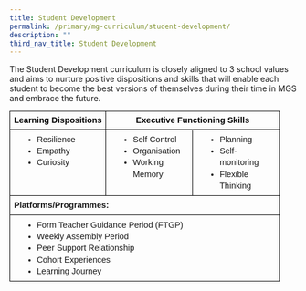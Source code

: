 ```yaml
---
title: Student Development
permalink: /primary/mg-curriculum/student-development/
description: ""
third_nav_title: Student Development
---
```

The Student Development curriculum is closely aligned to 3 school values and aims to nurture positive dispositions and skills that will enable each student to become the best versions of themselves during their time in MGS and embrace the future.  
<table style="margin: 0px; outline: 0px; padding: 0px; border: none; border-collapse: collapse; table-layout: fixed; width: 468pt;"><colgroup style="margin: 0px; outline: 0px; padding: 0px;"><col style="margin: 0px; outline: 0px; padding: 0px;"><col width="152" style="margin: 0px; outline: 0px; padding: 0px;"><col width="152" style="margin: 0px; outline: 0px; padding: 0px;"></colgroup><tbody style="margin: 0px; outline: 0px; padding: 0px;"><tr style="margin: 0px; outline: 0px; padding: 0px; height: 21pt;"><td style="margin: 0px; outline: 0px; padding: 5pt; border-width: 1pt; border-style: solid; border-color: rgb(0, 0, 0); vertical-align: top; overflow: hidden; overflow-wrap: break-word;"><p dir="ltr" style="margin: 0pt 0px; outline: 0px; padding: 0px; line-height: 1.2; text-align: center;"><span style="margin: 0px; outline: 0px; padding: 0px; font-size: 11pt; font-family: Arial; color: rgb(0, 0, 0); background-color: transparent; font-weight: 700; font-variant-numeric: normal; font-variant-east-asian: normal; vertical-align: baseline; white-space: pre-wrap;">Learning Dispositions</span></p></td><td colspan="2" style="margin: 0px; outline: 0px; padding: 5pt; border-width: 1pt; border-style: solid; border-color: rgb(0, 0, 0); vertical-align: top; overflow: hidden; overflow-wrap: break-word;"><p dir="ltr" style="margin: 0pt 0px; outline: 0px; padding: 0px; line-height: 1.2; text-align: center;"><span style="margin: 0px; outline: 0px; padding: 0px; font-size: 11pt; font-family: Arial; color: rgb(0, 0, 0); background-color: transparent; font-weight: 700; font-variant-numeric: normal; font-variant-east-asian: normal; vertical-align: baseline; white-space: pre-wrap;">Executive Functioning Skills</span></p></td></tr><tr style="margin: 0px; outline: 0px; padding: 0px; height: 0pt;"><td style="margin: 0px; outline: 0px; padding: 5pt; border-width: 1pt; border-style: solid; border-color: rgb(0, 0, 0); vertical-align: top; overflow: hidden; overflow-wrap: break-word;"><ul style="margin: 0px 0px 0px 1em; outline: 0px; padding: 0px; padding-inline-start: 48px;"><li dir="ltr" aria-level="1" style="margin: 0px 0px 0px -18pt; outline: 0px; padding: 0px; list-style-type: disc; font-size: 11pt; font-family: Arial; background-color: transparent; font-variant-numeric: normal; font-variant-east-asian: normal; vertical-align: baseline; white-space: pre;"><p dir="ltr" role="presentation" style="margin: 0pt 0px; outline: 0px; padding: 0px; line-height: 1.38;"><span style="margin: 0px; outline: 0px; padding: 0px; font-size: 11pt; background-color: transparent; font-variant-numeric: normal; font-variant-east-asian: normal; vertical-align: baseline; white-space: pre-wrap;">Resilience&nbsp;</span></p></li><li dir="ltr" aria-level="1" style="margin: 0px 0px 0px -18pt; outline: 0px; padding: 0px; list-style-type: disc; font-size: 11pt; font-family: Arial; background-color: transparent; font-variant-numeric: normal; font-variant-east-asian: normal; vertical-align: baseline; white-space: pre;"><p dir="ltr" role="presentation" style="margin: 0pt 0px; outline: 0px; padding: 0px; line-height: 1.38;"><span style="margin: 0px; outline: 0px; padding: 0px; font-size: 11pt; background-color: transparent; font-variant-numeric: normal; font-variant-east-asian: normal; vertical-align: baseline; white-space: pre-wrap;">Empathy&nbsp;</span></p></li><li dir="ltr" aria-level="1" style="margin: 0px 0px 0px -18pt; outline: 0px; padding: 0px; list-style-type: disc; font-size: 11pt; font-family: Arial; background-color: transparent; font-variant-numeric: normal; font-variant-east-asian: normal; vertical-align: baseline; white-space: pre;"><p dir="ltr" role="presentation" style="margin: 0pt 0px; outline: 0px; padding: 0px; line-height: 1.38;"><span style="margin: 0px; outline: 0px; padding: 0px; font-size: 11pt; background-color: transparent; font-variant-numeric: normal; font-variant-east-asian: normal; vertical-align: baseline; white-space: pre-wrap;">Curiosity</span></p></li></ul></td><td style="margin: 0px; outline: 0px; padding: 5pt; border-width: 1pt; border-style: solid; border-color: rgb(0, 0, 0); vertical-align: top; overflow: hidden; overflow-wrap: break-word;"><ul style="margin: 0px 0px 0px 1em; outline: 0px; padding: 0px; padding-inline-start: 48px;"><li dir="ltr" aria-level="1" style="margin: 0px 0px 0px -18pt; outline: 0px; padding: 0px; list-style-type: disc; font-size: 11pt; font-family: Arial; background-color: transparent; font-variant-numeric: normal; font-variant-east-asian: normal; vertical-align: baseline; white-space: pre;"><p dir="ltr" role="presentation" style="margin: 0pt 0px; outline: 0px; padding: 0px; line-height: 1.38;"><span style="margin: 0px; outline: 0px; padding: 0px; font-size: 11pt; background-color: transparent; font-variant-numeric: normal; font-variant-east-asian: normal; vertical-align: baseline; white-space: pre-wrap;">Self Control</span></p></li><li dir="ltr" aria-level="1" style="margin: 0px 0px 0px -18pt; outline: 0px; padding: 0px; list-style-type: disc; font-size: 11pt; font-family: Arial; background-color: transparent; font-variant-numeric: normal; font-variant-east-asian: normal; vertical-align: baseline; white-space: pre;"><p dir="ltr" role="presentation" style="margin: 0pt 0px; outline: 0px; padding: 0px; line-height: 1.38;"><span style="margin: 0px; outline: 0px; padding: 0px; font-size: 11pt; background-color: transparent; font-variant-numeric: normal; font-variant-east-asian: normal; vertical-align: baseline; white-space: pre-wrap;">Organisation&nbsp;</span></p></li><li dir="ltr" aria-level="1" style="margin: 0px 0px 0px -18pt; outline: 0px; padding: 0px; list-style-type: disc; font-size: 11pt; font-family: Arial; background-color: transparent; font-variant-numeric: normal; font-variant-east-asian: normal; vertical-align: baseline; white-space: pre;"><p dir="ltr" role="presentation" style="margin: 0pt 0px; outline: 0px; padding: 0px; line-height: 1.38;"><span style="margin: 0px; outline: 0px; padding: 0px; font-size: 11pt; background-color: transparent; font-variant-numeric: normal; font-variant-east-asian: normal; vertical-align: baseline; white-space: pre-wrap;">Working Memory&nbsp;</span></p></li></ul></td><td style="margin: 0px; outline: 0px; padding: 5pt; border-width: 1pt; border-style: solid; border-color: rgb(0, 0, 0); vertical-align: top; overflow: hidden; overflow-wrap: break-word;"><ul style="margin: 0px 0px 0px 1em; outline: 0px; padding: 0px; padding-inline-start: 48px;"><li dir="ltr" aria-level="1" style="margin: 0px 0px 0px -18pt; outline: 0px; padding: 0px; list-style-type: disc; font-size: 11pt; font-family: Arial; background-color: transparent; font-variant-numeric: normal; font-variant-east-asian: normal; vertical-align: baseline; white-space: pre;"><p dir="ltr" role="presentation" style="margin: 0pt 0px; outline: 0px; padding: 0px; line-height: 1.38;"><span style="margin: 0px; outline: 0px; padding: 0px; font-size: 11pt; background-color: transparent; font-variant-numeric: normal; font-variant-east-asian: normal; vertical-align: baseline; white-space: pre-wrap;">Planning</span></p></li><li dir="ltr" aria-level="1" style="margin: 0px 0px 0px -18pt; outline: 0px; padding: 0px; list-style-type: disc; font-size: 11pt; font-family: Arial; background-color: transparent; font-variant-numeric: normal; font-variant-east-asian: normal; vertical-align: baseline; white-space: pre;"><p dir="ltr" role="presentation" style="margin: 0pt 0px; outline: 0px; padding: 0px; line-height: 1.38;"><span style="margin: 0px; outline: 0px; padding: 0px; font-size: 11pt; background-color: transparent; font-variant-numeric: normal; font-variant-east-asian: normal; vertical-align: baseline; white-space: pre-wrap;">Self-monitoring&nbsp;</span></p></li><li dir="ltr" aria-level="1" style="margin: 0px 0px 0px -18pt; outline: 0px; padding: 0px; list-style-type: disc; font-size: 11pt; font-family: Arial; background-color: transparent; font-variant-numeric: normal; font-variant-east-asian: normal; vertical-align: baseline; white-space: pre;"><p dir="ltr" role="presentation" style="margin: 0pt 0px; outline: 0px; padding: 0px; line-height: 1.38;"><span style="margin: 0px; outline: 0px; padding: 0px; font-size: 11pt; background-color: transparent; font-variant-numeric: normal; font-variant-east-asian: normal; vertical-align: baseline; white-space: pre-wrap;">Flexible Thinking</span></p></li></ul></td></tr><tr style="margin: 0px; outline: 0px; padding: 0px; height: 21pt;"><td colspan="3" style="margin: 0px; outline: 0px; padding: 5pt; border-width: 1pt; border-style: solid; border-color: rgb(0, 0, 0); vertical-align: top; overflow: hidden; overflow-wrap: break-word;"><p dir="ltr" style="margin: 0pt 0px; outline: 0px; padding: 0px; line-height: 1.38;"><span style="margin: 0px; outline: 0px; padding: 0px; font-size: 11pt; font-family: Arial; background-color: transparent; font-weight: 700; font-variant-numeric: normal; font-variant-east-asian: normal; vertical-align: baseline; white-space: pre-wrap;">Platforms/Programmes:</span></p></td></tr><tr style="margin: 0px; outline: 0px; padding: 0px; height: 21pt;"><td colspan="3" style="margin: 0px; outline: 0px; padding: 5pt; border-width: 1pt; border-style: solid; border-color: rgb(0, 0, 0); vertical-align: top; overflow: hidden; overflow-wrap: break-word;"><ul style="margin: 0px 0px 0px 1em; outline: 0px; padding: 0px; padding-inline-start: 48px;"><li dir="ltr" aria-level="1" style="margin: 0px 0px 0px -18pt; outline: 0px; padding: 0px; list-style-type: disc; font-size: 11pt; font-family: Arial; background-color: transparent; font-variant-numeric: normal; font-variant-east-asian: normal; vertical-align: baseline; white-space: pre;"><p dir="ltr" role="presentation" style="margin: 0pt 0px; outline: 0px; padding: 0px; line-height: 1.38; text-align: justify;"><span style="margin: 0px; outline: 0px; padding: 0px; font-size: 11pt; background-color: transparent; font-variant-numeric: normal; font-variant-east-asian: normal; vertical-align: baseline; white-space: pre-wrap;">Form Teacher Guidance Period (FTGP)</span></p></li><li dir="ltr" aria-level="1" style="margin: 0px 0px 0px -18pt; outline: 0px; padding: 0px; list-style-type: disc; font-size: 11pt; font-family: Arial; background-color: transparent; font-variant-numeric: normal; font-variant-east-asian: normal; vertical-align: baseline; white-space: pre;"><p dir="ltr" role="presentation" style="margin: 0pt 0px; outline: 0px; padding: 0px; line-height: 1.38;"><span style="margin: 0px; outline: 0px; padding: 0px; font-size: 11pt; background-color: transparent; font-variant-numeric: normal; font-variant-east-asian: normal; vertical-align: baseline; white-space: pre-wrap;">Weekly Assembly Period</span></p></li><li dir="ltr" aria-level="1" style="margin: 0px 0px 0px -18pt; outline: 0px; padding: 0px; list-style-type: disc; font-size: 11pt; font-family: Arial; background-color: transparent; font-variant-numeric: normal; font-variant-east-asian: normal; vertical-align: baseline; white-space: pre;"><p dir="ltr" role="presentation" style="margin: 0pt 0px; outline: 0px; padding: 0px; line-height: 1.38;"><span style="margin: 0px; outline: 0px; padding: 0px; font-size: 11pt; background-color: transparent; font-variant-numeric: normal; font-variant-east-asian: normal; vertical-align: baseline; white-space: pre-wrap;">Peer Support Relationship&nbsp;</span></p></li><li dir="ltr" aria-level="1" style="margin: 0px 0px 0px -18pt; outline: 0px; padding: 0px; list-style-type: disc; font-size: 11pt; font-family: Arial; background-color: transparent; font-variant-numeric: normal; font-variant-east-asian: normal; vertical-align: baseline; white-space: pre;"><p dir="ltr" role="presentation" style="margin: 0pt 0px; outline: 0px; padding: 0px; line-height: 1.38;"><span style="margin: 0px; outline: 0px; padding: 0px; font-size: 11pt; background-color: transparent; font-variant-numeric: normal; font-variant-east-asian: normal; vertical-align: baseline; white-space: pre-wrap;">Cohort Experiences&nbsp;</span></p></li><li dir="ltr" aria-level="1" style="margin: 0px 0px 0px -18pt; outline: 0px; padding: 0px; list-style-type: disc; font-size: 11pt; font-family: Arial; background-color: transparent; font-variant-numeric: normal; font-variant-east-asian: normal; vertical-align: baseline; white-space: pre;"><p dir="ltr" role="presentation" style="margin: 0pt 0px; outline: 0px; padding: 0px; line-height: 1.38;"><span style="margin: 0px; outline: 0px; padding: 0px; font-size: 11pt; background-color: transparent; font-variant-numeric: normal; font-variant-east-asian: normal; vertical-align: baseline; white-space: pre-wrap;">Learning Journey&nbsp;</span></p></li></ul></td></tr></tbody></table>